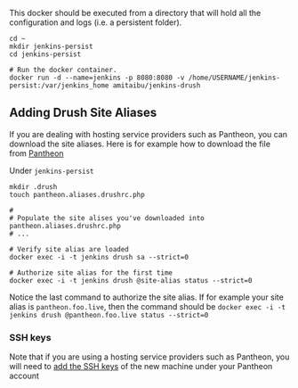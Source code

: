 This docker should be executed from a directory that will hold all the configuration and logs (i.e. a persistent folder).

```shell
cd ~
mkdir jenkins-persist
cd jenkins-persist

# Run the docker container.
docker run -d --name=jenkins -p 8080:8080 -v /home/USERNAME/jenkins-persist:/var/jenkins_home amitaibu/jenkins-drush
```

## Adding Drush Site Aliases

If you are dealing with hosting service providers such as Pantheon, you can download the site aliases. Here is for example how to download the file from [Pantheon](https://pantheon.io/docs/articles/local/drupal-drush-command-line-utility/#download-and-move-the-file-manually)


Under `jenkins-persist`

```shell
mkdir .drush
touch pantheon.aliases.drushrc.php

#
# Populate the site alises you've downloaded into pantheon.aliases.drushrc.php
# ...

# Verify site alias are loaded
docker exec -i -t jenkins drush sa --strict=0

# Authorize site alias for the first time
docker exec -i -t jenkins drush @site-alias status --strict=0
```

Notice the last command to authorize the site alias. If for example your site alias is `pantheon.foo.live`, then the command should be `docker exec -i -t jenkins drush @pantheon.foo.live status --strict=0`

### SSH keys

Note that if you are using a hosting service providers such as Pantheon, you will need to [add the SSH keys](https://pantheon.io/docs/articles/users/loading-ssh-keys/) of the new machine under your Pantheon account

